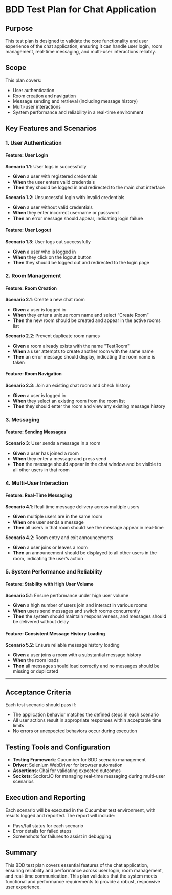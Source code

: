 
# BDD Test Plan for Chat Application

## Purpose
This test plan is designed to validate the core functionality and user experience of the chat application, ensuring it can handle user login, room management, real-time messaging, and multi-user interactions reliably. 

## Scope
This plan covers:
- User authentication
- Room creation and navigation
- Message sending and retrieval (including message history)
- Multi-user interactions
- System performance and reliability in a real-time environment

## Key Features and Scenarios

### 1. User Authentication

#### Feature: User Login
**Scenario 1.1**: User logs in successfully
- **Given** a user with registered credentials
- **When** the user enters valid credentials
- **Then** they should be logged in and redirected to the main chat interface

**Scenario 1.2**: Unsuccessful login with invalid credentials
- **Given** a user without valid credentials
- **When** they enter incorrect username or password
- **Then** an error message should appear, indicating login failure

#### Feature: User Logout
**Scenario 1.3**: User logs out successfully
- **Given** a user who is logged in
- **When** they click on the logout button
- **Then** they should be logged out and redirected to the login page

### 2. Room Management

#### Feature: Room Creation
**Scenario 2.1**: Create a new chat room
- **Given** a user is logged in
- **When** they enter a unique room name and select “Create Room”
- **Then** the new room should be created and appear in the active rooms list

**Scenario 2.2**: Prevent duplicate room names
- **Given** a room already exists with the name "TestRoom"
- **When** a user attempts to create another room with the same name
- **Then** an error message should display, indicating the room name is taken

#### Feature: Room Navigation
**Scenario 2.3**: Join an existing chat room and check history
- **Given** a user is logged in
- **When** they select an existing room from the room list
- **Then** they should enter the room and view any existing message history

### 3. Messaging

#### Feature: Sending Messages
**Scenario 3**: User sends a message in a room 
- **Given** a user has joined a room
- **When** they enter a message and press send
- **Then** the message should appear in the chat window and be visible to all other users in that room

### 4. Multi-User Interaction

#### Feature: Real-Time Messaging
**Scenario 4.1**: Real-time message delivery across multiple users
- **Given** multiple users are in the same room
- **When** one user sends a message
- **Then** all users in that room should see the message appear in real-time

**Scenario 4.2**: Room entry and exit announcements
- **Given** a user joins or leaves a room
- **Then** an announcement should be displayed to all other users in the room, indicating the user’s action

### 5. System Performance and Reliability

#### Feature: Stability with High User Volume
**Scenario 5.1**: Ensure performance under high user volume
- **Given** a high number of users join and interact in various rooms
- **When** users send messages and switch rooms concurrently
- **Then** the system should maintain responsiveness, and messages should be delivered without delay

#### Feature: Consistent Message History Loading
**Scenario 5.2**: Ensure reliable message history loading
- **Given** a user joins a room with a substantial message history
- **When** the room loads
- **Then** all messages should load correctly and no messages should be missing or duplicated

---

## Acceptance Criteria

Each test scenario should pass if:
- The application behavior matches the defined steps in each scenario
- All user actions result in appropriate responses within acceptable time limits
- No errors or unexpected behaviors occur during execution

## Testing Tools and Configuration

- **Testing Framework**: Cucumber for BDD scenario management
- **Driver**: Selenium WebDriver for browser automation
- **Assertions**: Chai for validating expected outcomes
- **Sockets**: Socket.IO for managing real-time messaging during multi-user scenarios

## Execution and Reporting
Each scenario will be executed in the Cucumber test environment, with results logged and reported. The report will include:
- Pass/fail status for each scenario
- Error details for failed steps
- Screenshots for failures to assist in debugging

## Summary
This BDD test plan covers essential features of the chat application, ensuring reliability and performance across user login, room management, and real-time communication. This plan validates that the system meets functional and performance requirements to provide a robust, responsive user experience.
